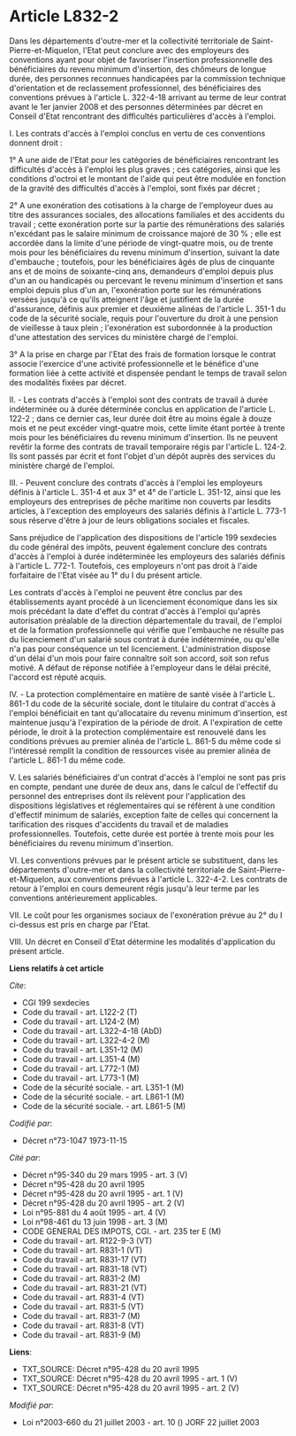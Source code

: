 # Article L832-2

Dans les départements d'outre-mer et la collectivité territoriale de Saint-Pierre-et-Miquelon, l'Etat peut conclure avec des
employeurs des conventions ayant pour objet de favoriser l'insertion professionnelle des bénéficiaires du revenu minimum
d'insertion, des chômeurs de longue durée, des personnes reconnues handicapées par la commission technique d'orientation et
de reclassement professionnel, des bénéficiaires des conventions prévues à l'article L. 322-4-18 arrivant au terme de leur
contrat avant le 1er janvier 2008 et des personnes déterminées par décret en Conseil d'Etat rencontrant des difficultés
particulières d'accès à l'emploi.

I.  Les contrats d'accès à l'emploi conclus en vertu de ces conventions donnent droit :

1° A une aide de l'Etat pour les catégories de bénéficiaires rencontrant les difficultés d'accès à l'emploi les plus graves ;
ces catégories, ainsi que les conditions d'octroi et le montant de l'aide qui peut être modulée en fonction de la gravité des
difficultés d'accès à l'emploi, sont fixés par décret ;

2° A une exonération des cotisations à la charge de l'employeur dues au titre des assurances sociales, des allocations
familiales et des accidents du travail ; cette exonération porte sur la partie des rémunérations des salariés n'excédant pas
le salaire minimum de croissance majoré de 30 % ; elle est accordée dans la limite d'une période de vingt-quatre mois, ou de
trente mois pour les bénéficiaires du revenu minimum d'insertion, suivant la date d'embauche ; toutefois, pour les
bénéficiaires âgés de plus de cinquante ans et de moins de soixante-cinq ans, demandeurs d'emploi depuis plus d'un an ou
handicapés ou percevant le revenu minimum d'insertion et sans emploi depuis plus d'un an, l'exonération porte sur les
rémunérations versées jusqu'à ce qu'ils atteignent l'âge et justifient de la durée d'assurance, définis aux premier et
deuxième alinéas de l'article L. 351-1 du code de la sécurité sociale, requis pour l'ouverture du droit à une pension de
vieillesse à taux plein ; l'exonération est subordonnée à la production d'une attestation des services du ministère chargé de
l'emploi.

3° A la prise en charge par l'Etat des frais de formation lorsque le contrat associe l'exercice d'une activité
professionnelle et le bénéfice d'une formation liée à cette activité et dispensée pendant le temps de travail selon des
modalités fixées par décret.

II. - Les contrats d'accès à l'emploi sont des contrats de travail à durée indéterminée ou à durée déterminée conclus en
application de l'article L. 122-2 ; dans ce dernier cas, leur durée doit être au moins égale à douze mois et ne peut excéder
vingt-quatre mois, cette limite étant portée à trente mois pour les bénéficiaires du revenu minimum d'insertion. Ils ne
peuvent revêtir la forme des contrats de travail temporaire régis par l'article L. 124-2. Ils sont passés par écrit et font
l'objet d'un dépôt auprès des services du ministère chargé de l'emploi.

III. - Peuvent conclure des contrats d'accès à l'emploi les employeurs définis à l'article L. 351-4 et aux 3° et 4° de
l'article L. 351-12, ainsi que les employeurs des entreprises de pêche maritime non couverts par lesdits articles, à
l'exception des employeurs des salariés définis à l'article L. 773-1 sous réserve d'être à jour de leurs obligations sociales
et fiscales.

Sans préjudice de l'application des dispositions de l'article 199 sexdecies du code général des impôts, peuvent également
conclure des contrats d'accès à l'emploi à durée indéterminée les employeurs des salariés définis à l'article L. 772-1.
Toutefois, ces employeurs n'ont pas droit à l'aide forfaitaire de l'Etat visée au 1° du I du présent article.

Les contrats d'accès à l'emploi ne peuvent être conclus par des établissements ayant procédé à un licenciement économique
dans les six mois précédant la date d'effet du contrat d'accès à l'emploi qu'après autorisation préalable de la direction
départementale du travail, de l'emploi et de la formation professionnelle qui vérifie que l'embauche ne résulte pas du
licenciement d'un salarié sous contrat à durée indéterminée, ou qu'elle n'a pas pour conséquence un tel licenciement.
L'administration dispose d'un délai d'un mois pour faire connaître soit son accord, soit son refus motivé. A défaut de
réponse notifiée à l'employeur dans le délai précité, l'accord est réputé acquis.

IV. - La protection complémentaire en matière de santé visée à l'article L. 861-1 du code de la sécurité sociale, dont le
titulaire du contrat d'accès à l'emploi bénéficiait en tant qu'allocataire du revenu minimum d'insertion, est maintenue
jusqu'à l'expiration de la période de droit. A l'expiration de cette période, le droit à la protection complémentaire est
renouvelé dans les conditions prévues au premier alinéa de l'article L. 861-5 du même code si l'intéressé remplit la
condition de ressources visée au premier alinéa de l'article L. 861-1 du même code.

V.  Les salariés bénéficiaires d'un contrat d'accès à l'emploi ne sont pas pris en compte, pendant une durée de deux ans,
dans le calcul de l'effectif du personnel des entreprises dont ils relèvent pour l'application des dispositions législatives
et réglementaires qui se réfèrent à une condition d'effectif minimum de salariés, exception faite de celles qui concernent la
tarification des risques d'accidents du travail et de maladies professionnelles. Toutefois, cette durée est portée à trente
mois pour les bénéficiaires du revenu minimum d'insertion.

VI.  Les conventions prévues par le présent article se substituent, dans les départements d'outre-mer et dans la collectivité
territoriale de Saint-Pierre-et-Miquelon, aux conventions prévues à l'article L. 322-4-2. Les contrats de retour à l'emploi
en cours demeurent régis jusqu'à leur terme par les conventions antérieurement applicables.

VII.  Le coût pour les organismes sociaux de l'exonération prévue au 2° du I ci-dessus est pris en charge par l'Etat.

VIII.  Un décret en Conseil d'Etat détermine les modalités d'application du présent article.

**Liens relatifs à cet article**

_Cite_:

  - CGI 199 sexdecies
  - Code du travail - art. L122-2 (T)
  - Code du travail - art. L124-2 (M)
  - Code du travail - art. L322-4-18 (AbD)
  - Code du travail - art. L322-4-2 (M)
  - Code du travail - art. L351-12 (M)
  - Code du travail - art. L351-4 (M)
  - Code du travail - art. L772-1 (M)
  - Code du travail - art. L773-1 (M)
  - Code de la sécurité sociale. - art. L351-1 (M)
  - Code de la sécurité sociale. - art. L861-1 (M)
  - Code de la sécurité sociale. - art. L861-5 (M)

_Codifié par_:

  - Décret n°73-1047 1973-11-15

_Cité par_:

  - Décret n°95-340 du 29 mars 1995 - art. 3 (V)
  - Décret n°95-428 du 20 avril 1995
  - Décret n°95-428 du 20 avril 1995 - art. 1 (V)
  - Décret n°95-428 du 20 avril 1995 - art. 2 (V)
  - Loi n°95-881 du 4 août 1995 - art. 4 (V)
  - Loi n°98-461 du 13 juin 1998 - art. 3 (M)
  - CODE GENERAL DES IMPOTS, CGI. - art. 235 ter E (M)
  - Code du travail - art. R122-9-3 (VT)
  - Code du travail - art. R831-1 (VT)
  - Code du travail - art. R831-17 (VT)
  - Code du travail - art. R831-18 (VT)
  - Code du travail - art. R831-2 (M)
  - Code du travail - art. R831-21 (VT)
  - Code du travail - art. R831-4 (VT)
  - Code du travail - art. R831-5 (VT)
  - Code du travail - art. R831-7 (M)
  - Code du travail - art. R831-8 (VT)
  - Code du travail - art. R831-9 (M)

**Liens**:

  - TXT_SOURCE: Décret n°95-428 du 20 avril 1995
  - TXT_SOURCE: Décret n°95-428 du 20 avril 1995 - art. 1 (V)
  - TXT_SOURCE: Décret n°95-428 du 20 avril 1995 - art. 2 (V)

_Modifié par_:

  - Loi n°2003-660 du 21 juillet 2003 - art. 10 () JORF 22 juillet 2003
